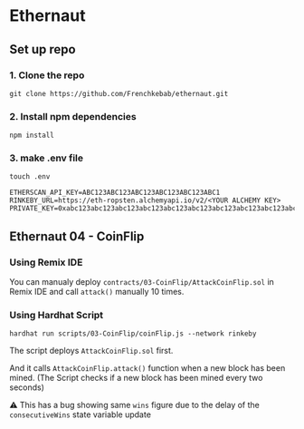 # Ethernaut

## Set up repo

### 1. Clone the repo

`git clone https://github.com/Frenchkebab/ethernaut.git`

### 2. Install npm dependencies

`npm install`

### 3. make .env file

`touch .env`

```
ETHERSCAN_API_KEY=ABC123ABC123ABC123ABC123ABC123ABC1
RINKEBY_URL=https://eth-ropsten.alchemyapi.io/v2/<YOUR ALCHEMY KEY>
PRIVATE_KEY=0xabc123abc123abc123abc123abc123abc123abc123abc123abc123abc123abc1
```

## Ethernaut 04 - CoinFlip

### Using Remix IDE

You can manualy deploy `contracts/03-CoinFlip/AttackCoinFlip.sol` in Remix IDE and call `attack()` manually 10 times.

### Using Hardhat Script

`hardhat run scripts/03-CoinFlip/coinFlip.js --network rinkeby`

The script deploys `AttackCoinFlip.sol` first.

And it calls `AttackCoinFlip.attack()` function when a new block has been mined.
(The Script checks if a new block has been mined every two seconds)

⚠️ This has a bug showing same `wins` figure due to the delay of the `consecutiveWins` state variable update
